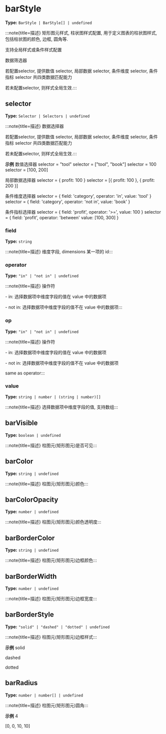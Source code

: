 # barStyle

**Type:** `BarStyle | BarStyle[] | undefined`

:::note{title=描述}
矩形图元样式, 柱状图样式配置, 用于定义图表的柱状图样式, 包括柱状图的颜色, 边框, 圆角等.

支持全局样式或条件样式配置

数据筛选器

若配置selector, 提供数值 selector, 局部数据 selector, 条件维度 selector, 条件指标 selector 共四类数据匹配能力

若未配置selector, 则样式全局生效.:::


## selector

**Type:** `Selector | Selectors | undefined`

:::note{title=描述}
数据选择器



若配置selector, 提供数值 selector, 局部数据 selector, 条件维度 selector, 条件指标 selector 共四类数据匹配能力

若未配置selector, 则样式全局生效.:::

**示例**
数值选择器
selector = "tool"
selector = ["tool", "book"]
selector = 100
selector = [100, 200]

局部数据选择器
selector = { profit: 100 }
selector = [{ profit: 100 }, { profit: 200 }]

条件维度选择器
selector = {
field: 'category',
operator: 'in',
value: 'tool'
}
selector = {
field: 'category',
operator: 'not in',
value: 'book'
}

条件指标选择器
selector = {
field: 'profit',
operator: '>=',
value: 100
}
selector = {
field: 'profit',
operator: 'between'
value: [100, 300]
}



### field

**Type:** `string`

:::note{title=描述}
维度字段, dimensions 某一项的 id:::

### operator

**Type:** `"in" | "not in" | undefined`

:::note{title=描述}
操作符

\- in: 选择数据项中维度字段的值在 value 中的数据项

\- not in: 选择数据项中维度字段的值不在 value 中的数据项:::

### op

**Type:** `"in" | "not in" | undefined`

:::note{title=描述}
操作符

\- in: 选择数据项中维度字段的值在 value 中的数据项

\- not in: 选择数据项中维度字段的值不在 value 中的数据项

same as operator:::

### value

**Type:** `string | number | (string | number)[]`

:::note{title=描述}
选择数据项中维度字段的值, 支持数组:::

## barVisible

**Type:** `boolean | undefined`

:::note{title=描述}
柱图元(矩形图元)是否可见:::

## barColor

**Type:** `string | undefined`

:::note{title=描述}
柱图元(矩形图元)颜色:::

## barColorOpacity

**Type:** `number | undefined`

:::note{title=描述}
柱图元(矩形图元)颜色透明度:::

## barBorderColor

**Type:** `string | undefined`

:::note{title=描述}
柱图元(矩形图元)边框颜色:::

## barBorderWidth

**Type:** `number | undefined`

:::note{title=描述}
柱图元(矩形图元)边框宽度:::

## barBorderStyle

**Type:** `"solid" | "dashed" | "dotted" | undefined`

:::note{title=描述}
柱图元(矩形图元)边框样式:::

**示例**
solid

dashed

dotted


## barRadius

**Type:** `number | number[] | undefined`

:::note{title=描述}
柱图元(矩形图元)圆角:::

**示例**
4

[0, 0, 10, 10]


